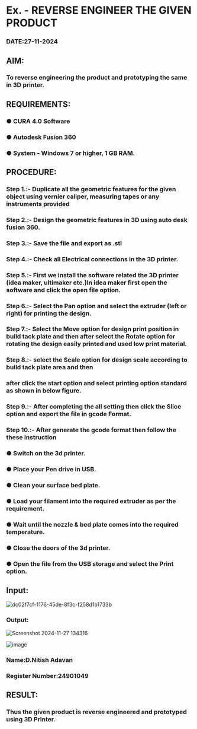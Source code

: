 # Ex.   - REVERSE ENGINEER THE GIVEN PRODUCT

### DATE:27-11-2024

## AIM: 
### To reverse engineering the product and prototyping the same in 3D printer.

## REQUIREMENTS:
### ●	CURA 4.0 Software
### ●	 Autodesk Fusion 360
### ●	 System - Windows 7 or higher, 1 GB RAM.

## PROCEDURE:
### Step 1.:- Duplicate all the geometric features for the given object using vernier caliper, measuring tapes or any instruments provided
### Step 2.:- Design the geometric features in 3D using auto desk fusion 360.
### Step 3.:- Save the file and export as .stl
### Step 4.:- Check all Electrical connections in the 3D printer.
### Step 5.:- First we install the software related the 3D printer (idea maker, ultimaker etc.)In idea maker first open the software and click the open file option.
### Step 6.:- Select the Pan option and select the extruder (left or right) for printing the design.
### Step 7.:- Select the Move option for design print position in build tack plate and then after select the Rotate option for rotating the design easily printed and used low print material.
### Step 8.:- select the Scale option for design scale according to build tack plate area and then
### after click the start option and select printing option standard as shown in below figure.
### Step 9.:- After completing the all setting then click the Slice option and export the file in gcode Format.
### Step 10.:- After generate the gcode format then follow the these instruction 
  ###   ●	Switch on the 3d printer.
  ###   ●	Place your Pen drive in USB.
  ###   ●	Clean your surface bed plate.
  ###   ●	Load your filament into the required extruder as per the requirement.
  ###   ●	Wait until the nozzle & bed plate comes into the required temperature.
  ###   ●	Close the doors of the 3d printer.
  ###   ●	Open the file from the USB storage and select the Print option.

## Input:

![dc02f7cf-1176-45de-8f3c-f258d1b1733b](https://github.com/user-attachments/assets/47dc69e4-a72a-468d-a183-0030dbe5980d)

### Output:

![Screenshot 2024-11-27 134316](https://github.com/user-attachments/assets/9a2faee6-8c58-494c-a988-4c4f88688508)

![image](https://github.com/user-attachments/assets/d2499692-bd54-4190-82ff-e3912a4937fd)


### Name:D.Nitish Adavan
### Register Number:24901049

## RESULT:
###   Thus the given product is reverse engineered and prototyped using 3D Printer.
